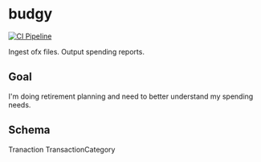 # budgy

[![CI Pipeline](https://github.com/PapaMarky/budgy/actions/workflows/ci.yml/badge.svg)](https://github.com/PapaMarky/budgy/actions/workflows/ci.yml)

Ingest ofx files. Output spending reports. 

## Goal
I'm doing retirement planning and need to better understand my spending needs.

## Schema
Tranaction
TransactionCategory